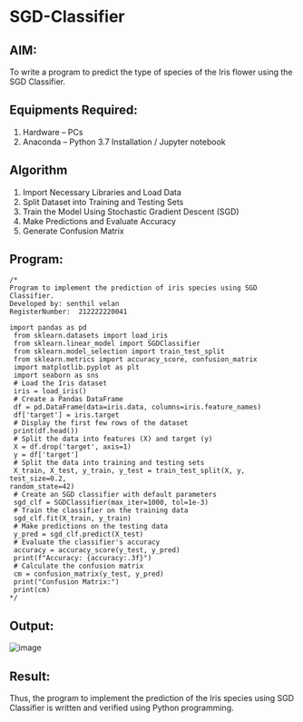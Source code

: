 # SGD-Classifier
## AIM:
To write a program to predict the type of species of the Iris flower using the SGD Classifier.

## Equipments Required:
1. Hardware – PCs
2. Anaconda – Python 3.7 Installation / Jupyter notebook

## Algorithm
1. Import Necessary Libraries and Load Data
2. Split Dataset into Training and Testing Sets
3. Train the Model Using Stochastic Gradient Descent (SGD)
4. Make Predictions and Evaluate Accuracy
5. Generate Confusion Matrix

## Program:
```
/*
Program to implement the prediction of iris species using SGD Classifier.
Developed by: senthil velan
RegisterNumber:  212222220041

import pandas as pd
 from sklearn.datasets import load_iris
 from sklearn.linear_model import SGDClassifier
 from sklearn.model_selection import train_test_split
 from sklearn.metrics import accuracy_score, confusion_matrix
 import matplotlib.pyplot as plt
 import seaborn as sns
 # Load the Iris dataset
 iris = load_iris()
 # Create a Pandas DataFrame
 df = pd.DataFrame(data=iris.data, columns=iris.feature_names)
 df['target'] = iris.target
 # Display the first few rows of the dataset
 print(df.head())
 # Split the data into features (X) and target (y)
 X = df.drop('target', axis=1)
 y = df['target']
 # Split the data into training and testing sets
 X_train, X_test, y_train, y_test = train_test_split(X, y, test_size=0.2, 
random_state=42)
 # Create an SGD classifier with default parameters
 sgd_clf = SGDClassifier(max_iter=1000, tol=1e-3)
 # Train the classifier on the training data
 sgd_clf.fit(X_train, y_train)
 # Make predictions on the testing data
 y_pred = sgd_clf.predict(X_test)
 # Evaluate the classifier's accuracy
 accuracy = accuracy_score(y_test, y_pred)
 print(f"Accuracy: {accuracy:.3f}")
 # Calculate the confusion matrix
 cm = confusion_matrix(y_test, y_pred)
 print("Confusion Matrix:")
 print(cm)                         
*/
```

## Output:
![image](https://github.com/user-attachments/assets/4400f7da-63a7-4352-825b-4bcdf9d0c3f1)

## Result:
Thus, the program to implement the prediction of the Iris species using SGD Classifier is written and verified using Python programming.
